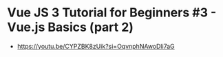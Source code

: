 # Vue JS 3 Tutorial for Beginners #3 - Vue.js Basics (part 2)
* https://youtu.be/CYPZBK8zUik?si=OqvnphNAwoDli7aG